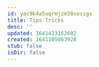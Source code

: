 ```yaml
---
id: yac9k4a5uqrmjzm38xosigs
title: Tips Tricks
desc: ''
updated: 1641423152602
created: 1641105063928
stub: false
isDir: false
---
```



